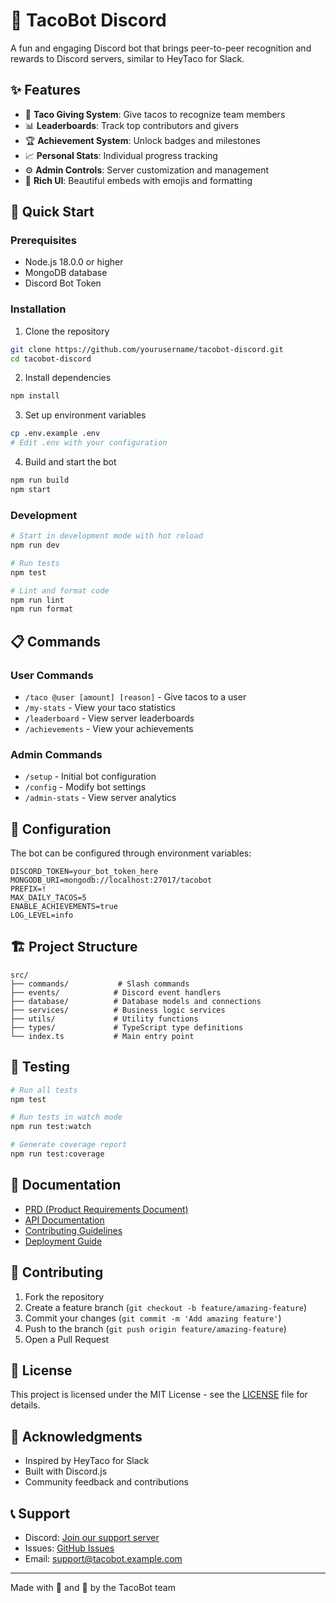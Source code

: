 # 🌮 TacoBot Discord

A fun and engaging Discord bot that brings peer-to-peer recognition and rewards to Discord servers, similar to HeyTaco for Slack.

## ✨ Features

- 🌮 **Taco Giving System**: Give tacos to recognize team members
- 📊 **Leaderboards**: Track top contributors and givers
- 🏆 **Achievement System**: Unlock badges and milestones
- 📈 **Personal Stats**: Individual progress tracking
- ⚙️ **Admin Controls**: Server customization and management
- 🎨 **Rich UI**: Beautiful embeds with emojis and formatting

## 🚀 Quick Start

### Prerequisites

- Node.js 18.0.0 or higher
- MongoDB database
- Discord Bot Token

### Installation

1. Clone the repository
```bash
git clone https://github.com/yourusername/tacobot-discord.git
cd tacobot-discord
```

2. Install dependencies
```bash
npm install
```

3. Set up environment variables
```bash
cp .env.example .env
# Edit .env with your configuration
```

4. Build and start the bot
```bash
npm run build
npm start
```

### Development

```bash
# Start in development mode with hot reload
npm run dev

# Run tests
npm test

# Lint and format code
npm run lint
npm run format
```

## 📋 Commands

### User Commands
- `/taco @user [amount] [reason]` - Give tacos to a user
- `/my-stats` - View your taco statistics
- `/leaderboard` - View server leaderboards
- `/achievements` - View your achievements

### Admin Commands
- `/setup` - Initial bot configuration
- `/config` - Modify bot settings
- `/admin-stats` - View server analytics

## 🔧 Configuration

The bot can be configured through environment variables:

```env
DISCORD_TOKEN=your_bot_token_here
MONGODB_URI=mongodb://localhost:27017/tacobot
PREFIX=!
MAX_DAILY_TACOS=5
ENABLE_ACHIEVEMENTS=true
LOG_LEVEL=info
```

## 🏗️ Project Structure

```
src/
├── commands/           # Slash commands
├── events/            # Discord event handlers
├── database/          # Database models and connections
├── services/          # Business logic services
├── utils/             # Utility functions
├── types/             # TypeScript type definitions
└── index.ts           # Main entry point
```

## 🧪 Testing

```bash
# Run all tests
npm test

# Run tests in watch mode
npm run test:watch

# Generate coverage report
npm run test:coverage
```

## 📖 Documentation

- [PRD (Product Requirements Document)](./PRD.md)
- [API Documentation](./docs/API.md)
- [Contributing Guidelines](./CONTRIBUTING.md)
- [Deployment Guide](./docs/DEPLOYMENT.md)

## 🤝 Contributing

1. Fork the repository
2. Create a feature branch (`git checkout -b feature/amazing-feature`)
3. Commit your changes (`git commit -m 'Add amazing feature'`)
4. Push to the branch (`git push origin feature/amazing-feature`)
5. Open a Pull Request

## 📄 License

This project is licensed under the MIT License - see the [LICENSE](LICENSE) file for details.

## 🙏 Acknowledgments

- Inspired by HeyTaco for Slack
- Built with Discord.js
- Community feedback and contributions

## 📞 Support

- Discord: [Join our support server](https://discord.gg/your-invite)
- Issues: [GitHub Issues](https://github.com/yourusername/tacobot-discord/issues)
- Email: support@tacobot.example.com

---

Made with 💖 and 🌮 by the TacoBot team
